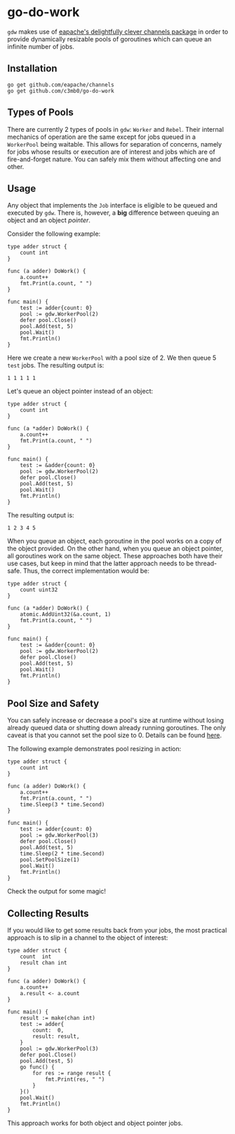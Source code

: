 # go-do-work

`gdw` makes use of [eapache's delightfully clever channels package](https://github.com/eapache/channels) in order to provide dynamically resizable pools of goroutines which can queue an infinite number of jobs.

## Installation

`go get github.com/eapache/channels`  
`go get github.com/c3mb0/go-do-work`

## Types of Pools

There are currently 2 types of pools in `gdw`: `Worker` and `Rebel`. Their internal mechanics of operation are the same except for jobs queued in a `WorkerPool` being waitable. This allows for separation of concerns, namely for jobs whose results or execution are of interest and jobs which are of fire-and-forget nature. You can safely mix them without affecting one and other.

## Usage

Any object that implements the `Job` interface is eligible to be queued and executed by `gdw`. There is, however, a __big__ difference between queuing an object and an object *pointer*.

Consider the following example:
```
type adder struct {
	count int
}

func (a adder) DoWork() {
	a.count++
	fmt.Print(a.count, " ")
}

func main() {
	test := adder{count: 0}
	pool := gdw.WorkerPool(2)
	defer pool.Close()
	pool.Add(test, 5)
	pool.Wait()
	fmt.Println()
}
```
Here we create a new `WorkerPool` with a pool size of 2. We then queue 5 `test` jobs. The resulting output is:
```
1 1 1 1 1
```
Let's queue an object pointer instead of an object:
```
type adder struct {
	count int
}

func (a *adder) DoWork() {
	a.count++
	fmt.Print(a.count, " ")
}

func main() {
	test := &adder{count: 0}
	pool := gdw.WorkerPool(2)
	defer pool.Close()
	pool.Add(test, 5)
	pool.Wait()
	fmt.Println()
}
```
The resulting output is:
```
1 2 3 4 5
```
When you queue an object, each goroutine in the pool works on a copy of the object provided. On the other hand, when you queue an object pointer, all goroutines work on the same object. These approaches both have their use cases, but keep in mind that the latter approach needs to be thread-safe. Thus, the correct implementation would be:
```
type adder struct {
	count uint32
}

func (a *adder) DoWork() {
	atomic.AddUint32(&a.count, 1)
	fmt.Print(a.count, " ")
}

func main() {
	test := &adder{count: 0}
	pool := gdw.WorkerPool(2)
	defer pool.Close()
	pool.Add(test, 5)
	pool.Wait()
	fmt.Println()
}
```

## Pool Size and Safety

You can safely increase or decrease a pool's size at runtime without losing already queued data or shutting down already running goroutines. The only caveat is that you cannot set the pool size to 0. Details can be found [here](https://github.com/eapache/channels/issues/1).

The following example demonstrates pool resizing in action:
```
type adder struct {
	count int
}

func (a adder) DoWork() {
	a.count++
	fmt.Print(a.count, " ")
	time.Sleep(3 * time.Second)
}

func main() {
	test := adder{count: 0}
	pool := gdw.WorkerPool(3)
	defer pool.Close()
	pool.Add(test, 5)
	time.Sleep(2 * time.Second)
	pool.SetPoolSize(1)
	pool.Wait()
	fmt.Println()
}
```
Check the output for some magic!

## Collecting Results

If you would like to get some results back from your jobs, the most practical approach is to slip in a channel to the object of interest:
```
type adder struct {
	count  int
	result chan int
}

func (a adder) DoWork() {
	a.count++
	a.result <- a.count
}

func main() {
	result := make(chan int)
	test := adder{
		count:  0,
		result: result,
	}
	pool := gdw.WorkerPool(3)
	defer pool.Close()
	pool.Add(test, 5)
	go func() {
		for res := range result {
			fmt.Print(res, " ")
		}
	}()
	pool.Wait()
	fmt.Println()
}
```
This approach works for both object and object pointer jobs.
